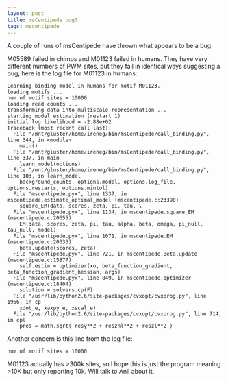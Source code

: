 ```yaml
---
layout: post
title: msCentipede bug?
tags: mscentipede
---
```


A couple of runs of msCentipede have thrown what appears to be a bug:

M05589 failed in chimps and M01123 failed in humans. They have very different numbers of PWM sites, but they fail in identical ways suggesting a bug; here is the log file for M01123 in humans:

```
Learning binding model in humans for motif M01123.
loading motifs ... 
num of motif sites = 10000
loading read counts ... 
transforming data into multiscale representation ...
starting model estimation (restart 1)
initial log likelihood = -2.88e+02
Traceback (most recent call last):
  File "/mnt/gluster/home/ireneg/bin/msCentipede/call_binding.py", line 344, in <module>
    main()
  File "/mnt/gluster/home/ireneg/bin/msCentipede/call_binding.py", line 337, in main
    learn_model(options)
  File "/mnt/gluster/home/ireneg/bin/msCentipede/call_binding.py", line 103, in learn_model
    background_counts, options.model, options.log_file, options.restarts, options.mintol)
  File "mscentipede.pyx", line 1337, in mscentipede.estimate_optimal_model (mscentipede.c:23390)
    square_EM(data, scores, zeta, pi, tau, \
  File "mscentipede.pyx", line 1134, in mscentipede.square_EM (mscentipede.c:20655)
    EM(data, scores, zeta, pi, tau, alpha, beta, omega, pi_null, tau_null, model)
  File "mscentipede.pyx", line 1071, in mscentipede.EM (mscentipede.c:20333)
    beta.update(scores, zeta)
  File "mscentipede.pyx", line 721, in mscentipede.Beta.update (mscentipede.c:15877)
    self.estim = optimizer(xo, beta_function_gradient, beta_function_gradient_hessian, args)
  File "mscentipede.pyx", line 849, in mscentipede.optimizer (mscentipede.c:18404)
    solution = solvers.cp(F)
  File "/usr/lib/python2.6/site-packages/cvxopt/cvxprog.py", line 1966, in cp
    xdot_e, xaxpy_e, xscal_e)
  File "/usr/lib/python2.6/site-packages/cvxopt/cvxprog.py", line 714, in cpl
    pres = math.sqrt( resy**2 + resznl**2 + reszl**2 )
```

Another concern is this line from the log file:

```
num of motif sites = 10000
```

M01123 actually has >300k sites, so I hope this is just the program meaning >10K but only reporting 10k. Will talk to Anil about it. 